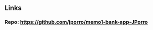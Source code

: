 ## Links
### <!-- Video: https://drive.google.com/file/d/1bnv3Y2qncQQIwVNw5PQns3www_ioR5im/view -->
### Repo: https://github.com/jporro/memo1-bank-app-JPorro
